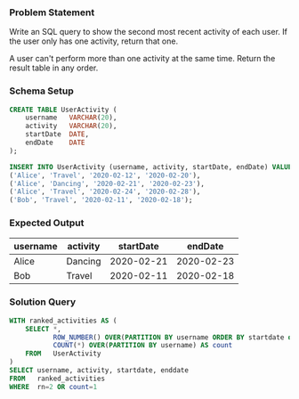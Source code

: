### Problem Statement

Write an SQL query to show the second most recent activity of each user. If the user only has one activity, return that one.

A user can't perform more than one activity at the same time. Return the result table in any order.


### Schema Setup

```sql
CREATE TABLE UserActivity (
    username   VARCHAR(20),
    activity   VARCHAR(20),
    startDate  DATE,
    endDate    DATE
);

INSERT INTO UserActivity (username, activity, startDate, endDate) VALUES 
('Alice', 'Travel', '2020-02-12', '2020-02-20'),
('Alice', 'Dancing', '2020-02-21', '2020-02-23'),
('Alice', 'Travel', '2020-02-24', '2020-02-28'),
('Bob', 'Travel', '2020-02-11', '2020-02-18');
```

### Expected Output


| username   | activity     | startDate   | endDate     |
|------------|--------------|-------------|-------------|
| Alice      | Dancing      | 2020-02-21  | 2020-02-23  |
| Bob        | Travel       | 2020-02-11  | 2020-02-18  |


### Solution Query

```sql
WITH ranked_activities AS (
    SELECT *, 
           ROW_NUMBER() OVER(PARTITION BY username ORDER BY startdate desc) AS rn,
           COUNT(*) OVER(PARTITION BY username) AS count
    FROM   UserActivity
)
SELECT username, activity, startdate, enddate
FROM   ranked_activities
WHERE  rn=2 OR count=1
```


